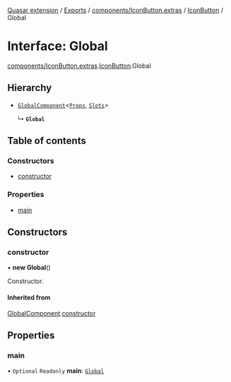 [Quasar extension](../index.md) / [Exports](../modules.md) / [components/IconButton.extras](../modules/components_IconButton_extras.md) / [IconButton](../modules/components_IconButton_extras.IconButton.md) / Global

# Interface: Global

[components/IconButton.extras](../modules/components_IconButton_extras.md).[IconButton](../modules/components_IconButton_extras.IconButton.md).Global

## Hierarchy

- [`GlobalComponent`](components_api_misc.GlobalComponent.md)<[`Props`](components_IconButton_extras.IconButton.Props.md), [`Slots`](components_IconButton_extras.IconButton.Slots.md)\>

  ↳ **`Global`**

## Table of contents

### Constructors

- [constructor](components_IconButton_extras.IconButton.Global.md#constructor)

### Properties

- [main](components_IconButton_extras.IconButton.Global.md#main)

## Constructors

### constructor

• **new Global**()

Constructor.

#### Inherited from

[GlobalComponent](components_api_misc.GlobalComponent.md).[constructor](components_api_misc.GlobalComponent.md#constructor)

## Properties

### main

• `Optional` `Readonly` **main**: [`Global`](components_BaseButton_extras.BaseButton.Global.md)
